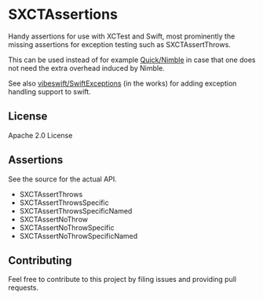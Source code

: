 # SXCTAssertions
Handy assertions for use with XCTest and Swift, most prominently the missing assertions for exception testing such as SXCTAssertThrows.

This can be used instead of for example [Quick/Nimble](http://github.com/Quick/Nimble) in case that one does not need the extra overhead induced by Nimble.

See also [vibeswift/SwiftExceptions](http://github.com/vibeswift/SwiftExceptions) (in the works) for adding exception handling support to swift. 

## License

Apache 2.0 License

## Assertions

See the source for the actual API.

- SXCTAssertThrows
- SXCTAssertThrowsSpecific
- SXCTAssertThrowsSpecificNamed
- SXCTAssertNoThrow
- SXCTAssertNoThrowSpecific
- SXCTAssertNoThrowSpecificNamed

## Contributing

Feel free to contribute to this project by filing issues and providing pull requests.

